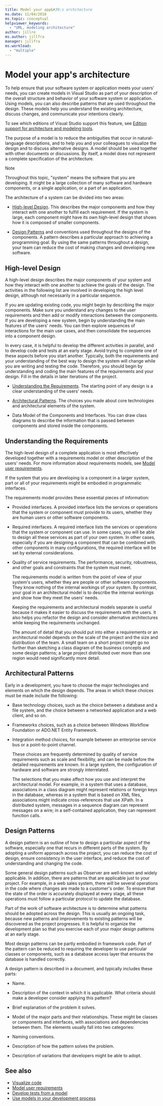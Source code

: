 ```yaml
---
title: Model your app&#39;s architecture
ms.date: 11/04/2016
ms.topic: conceptual
helpviewer_keywords:
  - "UML, modeling architecture"
author: jillre
ms.author: jillfra
manager: jillfra
ms.workload:
  - "multiple"
---
```

# Model your app&#39;s architecture
To help ensure that your software system or application meets your users' needs, you can create models in Visual Studio as part of your description of the overall structure and behavior of your software system or application. Using models, you can also describe patterns that are used throughout the design. These models help you understand the existing architecture, discuss changes, and communicate your intentions clearly.

 To see which editions of Visual Studio support this feature, see [Edition support for architecture and modeling tools](../modeling/what-s-new-for-design-in-visual-studio.md#VersionSupport).

 The purpose of a model is to reduce the ambiguities that occur in natural-language descriptions, and to help you and your colleagues to visualize the design and to discuss alternative designs. A model should be used together with other documents or discussions. By itself, a model does not represent a complete specification of the architecture.

> [!NOTE]
> Throughout this topic, "system" means the software that you are developing. It might be a large collection of many software and hardware components, or a single application, or a part of an application.

 The architecture of a system can be divided into two areas:

- [High-level Design](#Structure). This describes the major components and how they interact with one another to fulfill each requirement. If the system is large, each component might have its own high-level design that shows how it is composed of smaller components.

- [Design Patterns](#Patterns) and conventions used throughout the designs of the components. A pattern describes a particular approach to achieving a programming goal. By using the same patterns throughout a design, your team can reduce the cost of making changes and developing new software.

## <a name="Structure"></a> High-level Design
 A high-level design describes the major components of your system and how they interact with one another to achieve the goals of the design. The activities in the following list are involved in developing the high level design, although not necessarily in a particular sequence.

 If you are updating existing code, you might begin by describing the major components. Make sure you understand any changes to the user requirements and then add or modify interactions between the components. If you are developing a new system, begin by understanding the main features of the users' needs. You can then explore sequences of interactions for the main use cases, and then consolidate the sequences into a component design.

 In every case, it is helpful to develop the different activities in parallel, and to develop code and tests at an early stage. Avoid trying to complete one of these aspects before you start another. Typically, both the requirements and your understanding of the best way to design the system will change while you are writing and testing the code. Therefore, you should begin by understanding and coding the main features of the requirements and your design. Fill in the details in later iterations of the project.

- [Understanding the Requirements](#Requirements). The starting point of any design is a clear understanding of the users' needs.

- [Architectural Patterns](#BigDecisions). The choices you made about core technologies and architectural elements of the system.

- Data Model of the Components and Interfaces. You can draw class diagrams to describe the information that is passed between components and stored inside the components.

## <a name="Requirements"></a> Understanding the Requirements
 The high-level design of a complete application is most effectively developed together with a requirements model or other description of the users' needs. For more information about requirements models, see [Model user requirements](../modeling/model-user-requirements.md).

 If the system that you are developing is a component in a larger system, part or all of your requirements might be embodied in programmatic interfaces.

 The requirements model provides these essential pieces of information:

- Provided interfaces. A provided interface lists the services or operations that the system or component must provide to its users, whether they are human users or other software components.

- Required interfaces. A required interface lists the services or operations that the system or component can use. In some cases, you will be able to design all these services as part of your own system. In other cases, especially if you are designing a component that can be combined with other components in many configurations, the required interface will be set by external considerations.

- Quality of service requirements. The performance, security, robustness, and other goals and constraints that the system must meet.

  The requirements model is written from the point of view of your system's users, whether they are people or other software components. They know nothing of the internal workings of your system. By contrast, your goal in an architectural model is to describe the internal workings and show how they meet the users' needs.

  Keeping the requirements and architectural models separate is useful because it makes it easier to discuss the requirements with the users. It also helps you refactor the design and consider alternative architectures while keeping the requirements unchanged.

  The amount of detail that you should put into either a requirements or an architectural model depends on the scale of the project and the size and distribution of the team. A small team on a short project might go no further than sketching a class diagram of the business concepts and some design patterns; a large project distributed over more than one region would need significantly more detail.

## <a name="BigDecisions"></a> Architectural Patterns
 Early in a development, you have to choose the major technologies and elements on which the design depends. The areas in which these choices must be made include the following:

- Base technology choices, such as the choice between a database and a file system, and the choice between a networked application and a web client, and so on.

- Frameworks choices, such as a choice between Windows Workflow Foundation or ADO.NET Entity Framework.

- Integration method choices, for example between an enterprise service bus or a point-to-point channel.

  These choices are frequently determined by quality of service requirements such as scale and flexibility, and can be made before the detailed requirements are known. In a large system, the configuration of hardware and software are strongly interrelated.

  The selections that you make affect how you use and interpret the architectural model. For example, in a system that uses a database, associations in a class diagram might represent relations or foreign keys in the database, whereas in a system that is based on XML files, associations might indicate cross-references that use XPath. In a distributed system, messages in a sequence diagram can represent messages on a wire; in a self-contained application, they can represent function calls.

## <a name="Patterns"></a> Design Patterns
 A design pattern is an outline of how to design a particular aspect of the software, especially one that recurs in different parts of the system. By adopting a uniform approach across the project, you can reduce the cost of design, ensure consistency in the user interface, and reduce the cost of understanding and changing the code.

 Some general design patterns such as Observer are well-known and widely applicable. In addition, there are patterns that are applicable just to your project. For example, in a web sales system, there will be several operations in the code where changes are made to a customer's order. To ensure that the state of the order is accurately displayed at every stage, all these operations must follow a particular protocol to update the database.

 Part of the work of software architecture is to determine what patterns should be adopted across the design. This is usually an ongoing task, because new patterns and improvements to existing patterns will be discovered as the project progresses. It is helpful to organize the development plan so that you exercise each of your major design patterns at an early stage.

 Most design patterns can be partly embodied in framework code. Part of the pattern can be reduced to requiring the developer to use particular classes or components, such as a database access layer that ensures the database is handled correctly.

 A design pattern is described in a document, and typically includes these parts:

- Name.

- Description of the context in which it is applicable. What criteria should make a developer consider applying this pattern?

- Brief explanation of the problem it solves.

- Model of the major parts and their relationships. These might be classes or components and interfaces, with associations and dependencies between them. The elements usually fall into two categories:

- Naming conventions.

- Description of how the pattern solves the problem.

- Description of variations that developers might be able to adopt.

## See also

- [Visualize code](../modeling/visualize-code.md)
- [Model user requirements](../modeling/model-user-requirements.md)
- [Develop tests from a model](../modeling/develop-tests-from-a-model.md)
- [Use models in your development process](../modeling/use-models-in-your-development-process.md)